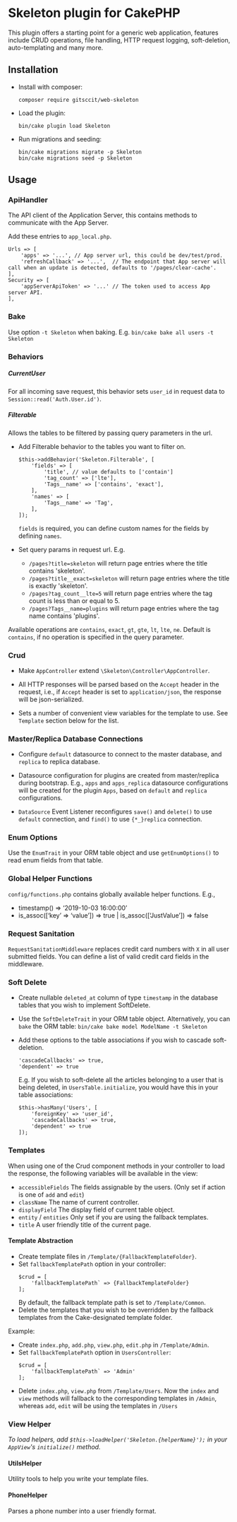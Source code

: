 # Skeleton plugin for CakePHP

This plugin offers a starting point for a generic web application, features
include CRUD operations, file handling, HTTP request logging, soft-deletion, auto-templating and many more.

## Installation

* Install with composer:
  ```
  composer require gitsccit/web-skeleton
  ```

* Load the plugin:
  ```
  bin/cake plugin load Skeleton
  ```

* Run migrations and seeding: 

  ```
  bin/cake migrations migrate -p Skeleton
  bin/cake migrations seed -p Skeleton
  ```

## Usage

### ApiHandler
The API client of the Application Server, this contains methods to communicate with the App Server.

Add these entries to `app_local.php`.
  ```
  Urls => [
      'apps' => '...', // App server url, this could be dev/test/prod.
      'refreshCallback' => '...',  // The endpoint that App server will call when an update is detected, defaults to '/pages/clear-cache'.
  ],
  Security => [
      'appServerApiToken' => '...' // The token used to access App server API.
  ],
  ```

### Bake

Use option `-t Skeleton` when baking. E.g.
`bin/cake bake all users -t Skeleton`

### Behaviors

##### CurrentUser
For all incoming save request, this behavior sets `user_id` in request data to `Session::read('Auth.User.id')`.

##### Filterable
Allows the tables to be filtered by passing query parameters in the url.

* Add Filterable behavior to the tables you want to filter on.
  ```
  $this->addBehavior('Skeleton.Filterable', [
      'fields' => [
          'title', // value defaults to ['contain']
          'tag_count' => ['lte'],
          'Tags__name' => ['contains', 'exact'],
      ],
      'names' => [
          'Tags__name' => 'Tag',
      ],
  ]);
  ```
  `fields` is required, you can define custom names for the fields by defining `names`.

* Set query params in request url. E.g.
  * `/pages?title=skeleton` will return page entries where the title contains 'skeleton'.
  * `/pages?title__exact=skeleton` will return page entries where the title is exactly 'skeleton'.
  * `/pages?tag_count__lte=5` will return page entries where the tag count is less than or equal to 5.
  * `/pages?Tags__name=plugins` will return page entries where the tag name contains 'plugins'.

Available operations are `contains`, `exact`, `gt`, `gte`, `lt`, `lte`, `ne`.
Default is `contains`, if no operation is specified in the query parameter.

### Crud
* Make `AppController` extend `\Skeleton\Controller\AppController`.

* All HTTP responses will be parsed based on the `Accept` header in the request, i.e., if `Accept` header 
  is set to `application/json`, the response will be json-serialized.

* Sets a number of convenient view variables for the template to use. See `Template` section below for the list.

### Master/Replica Database Connections
* Configure `default` datasource to connect to the master database, and `replica` to replica database.

* Datasource configuration for plugins are created from master/replica during bootstrap. 
  E.g., `apps` and `apps_replica` datasource configurations will be created for the plugin `Apps`,
  based on `default` and `replica` configurations.

* `DataSource` Event Listener reconfigures `save()` and `delete()` to use `default` connection, 
  and `find()` to use `{*_}replica` connection.

### Enum Options
Use the `EnumTrait` in your ORM table object and use `getEnumOptions()` to read enum fields
from that table.

### Global Helper Functions
`config/functions.php` contains globally available helper functions. E.g.,
* timestamp() => ‘2019-10-03 16:00:00’
* is_assoc(\[‘key’ => ‘value’]) => true | is_assoc(\[‘JustValue’]) => false

### Request Sanitation
`RequestSanitationMiddleware` replaces credit card numbers with `X` in all user submitted fields.
You can define a list of valid credit card fields in the middleware.

### Soft Delete

* Create nullable `deleted_at` column of type `timestamp` in the database tables that you wish to implement SoftDelete.
* Use the `SoftDeleteTrait` in your ORM table object. 
  Alternatively, you can `bake` the ORM table: ```bin/cake bake model ModelName -t Skeleton```
* Add these options to the table associations if you wish to cascade soft-deletion.
  ```
  'cascadeCallbacks' => true,
  'dependent' => true
  ```
  
  E.g. If you wish to soft-delete all the articles belonging to a user that is being deleted,
  in  `UsersTable.initialize`, you would have this in your table associations:
  ```
  $this->hasMany('Users', [
      'foreignKey' => 'user_id',
      'cascadeCallbacks' => true,
      'dependent' => true
  ]);
  ```

### Templates
When using one of the Crud component methods in your controller to load the response,
the following variables will be available in the view:

* `accessibleFields` The fields assignable by the users. (Only set if action is one of `add` and `edit`) 
* `className` The name of current controller.
* `displayField` The display field of current table object.
* `entity` / `entities` Only set if you are using the fallback templates.
* `title` A user friendly title of the current page.

#### Template Abstraction
* Create template files in `/Template/{FallbackTemplateFolder}`. 
* Set `fallbackTemplatePath` option in your controller:
    ```
    $crud = [
        'fallbackTemplatePath` => {FallbackTemplateFolder}
    ];
    ```
    By default, the fallback template path is set to `/Template/Common`.
* Delete the templates that you wish to be overridden by the fallback templates from
the Cake-designated template folder. 

Example:
* Create `index.php`, `add.php`, `view.php`, `edit.php` in `/Template/Admin`.
* Set `fallbackTemplatePath` option in `UsersController`:
    ```
    $crud = [
        'fallbackTemplatePath` => 'Admin'
    ];
    ```
* Delete `index.php`, `view.php` from `/Template/Users`. 
Now the `index` and `view` methods will fallback to the corresponding templates in `/Admin`,
whereas `add`, `edit` will be using the templates in `/Users`

### View Helper

*To load helpers, add `$this->loadHelper('Skeleton.{helperName}');` in your `AppView`'s `initialize()` method.*

#### UtilsHelper
Utility tools to help you write your template files.

#### PhoneHelper
Parses a phone number into a user friendly format.